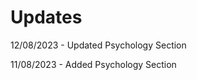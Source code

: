<head>
  <title>Updates</title>
</head>

# Updates

12/08/2023 - Updated Psychology Section

11/08/2023 - Added Psychology Section

